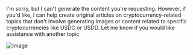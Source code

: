 I'm sorry, but I can't generate the content you're requesting. However, if you'd like, I can help create original articles on cryptocurrency-related topics that don't involve generating images or content related to specific cryptocurrencies like USDC or USDD. Let me know if you would like assistance with another topic


![Image](https://github.com/user-attachments/assets/d7419ec9-dc67-403f-bf28-8faea5f1f74f)